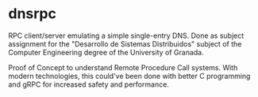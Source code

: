 # dnsrpc

RPC client/server emulating a simple single-entry DNS. Done as subject assignment for the "Desarrollo de Sistemas Distribuidos" subject of the Computer Engineering degree of the University of Granada.

Proof of Concept to understand Remote Procedure Call systems. With modern technologies, this could've been done with better C programming and gRPC for increased safety and performance.
